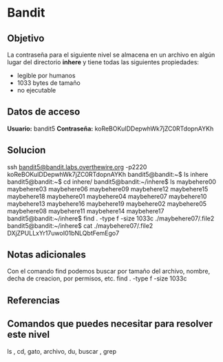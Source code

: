 # Bandit
## Objetivo
La contraseña para el siguiente nivel se almacena en un archivo en algún lugar del directorio **inhere** y tiene todas las siguientes propiedades:

-   legible por humanos
-   1033 bytes de tamaño
-   no ejecutable

## Datos de acceso
**Usuario:** bandit5
**Contraseña:** koReBOKuIDDepwhWk7jZC0RTdopnAYKh

## Solucion
ssh bandit5@bandit.labs.overthewire.org -p2220
koReBOKuIDDepwhWk7jZC0RTdopnAYKh
bandit5@bandit:~$ ls
inhere
bandit5@bandit:~$ cd inhere/
bandit5@bandit:~/inhere$ ls
maybehere00  maybehere03  maybehere06  maybehere09  maybehere12  maybehere15  maybehere18
maybehere01  maybehere04  maybehere07  maybehere10  maybehere13  maybehere16  maybehere19
maybehere02  maybehere05  maybehere08  maybehere11  maybehere14  maybehere17
bandit5@bandit:~/inhere$ find . -type f -size 1033c
./maybehere07/.file2
bandit5@bandit:~/inhere$ cat ./maybehere07/.file2
DXjZPULLxYr17uwoI01bNLQbtFemEgo7

## Notas adicionales
Con el comando find podemos buscar por tamaño del archivo, nombre, decha de creacion, por permisos, etc.
find . -type f -size 1033c

## Referencias

## Comandos que puedes necesitar para resolver este nivel
ls , cd, gato, archivo, du, buscar , grep

